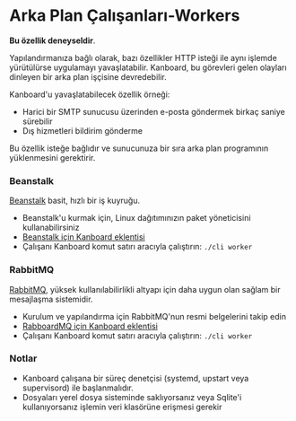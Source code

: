 Arka Plan Çalışanları-Workers
==================

**Bu özellik deneyseldir**.

Yapılandırmanıza bağlı olarak, bazı özellikler HTTP isteği ile aynı işlemde yürütülürse uygulamayı yavaşlatabilir.
Kanboard, bu görevleri gelen olayları dinleyen bir arka plan işçisine devredebilir.

Kanboard'u yavaşlatabilecek özellik örneği:

- Harici bir SMTP sunucusu üzerinden e-posta göndermek birkaç saniye sürebilir
- Dış hizmetleri bildirim gönderme

Bu özellik isteğe bağlıdır ve sunucunuza bir sıra arka plan programının yüklenmesini gerektirir.

### Beanstalk

[Beanstalk](http://kr.github.io/beanstalkd/) basit, hızlı bir iş kuyruğu.

- Beanstalk'u kurmak için, Linux dağıtımınızın paket yöneticisini kullanabilirsiniz
- [Beanstalk için Kanboard eklentisi](https://kanboard.net/plugin/beanstalk)
- Çalışanı Kanboard komut satırı aracıyla çalıştırın: `./cli worker`

### RabbitMQ

[RabbitMQ](https://www.rabbitmq.com/), yüksek kullanılabilirlikli altyapı için daha uygun olan sağlam bir mesajlaşma sistemidir.

- Kurulum ve yapılandırma için RabbitMQ'nun resmi belgelerini takip edin
- [RabboardMQ için Kanboard eklentisi](https://kanboard.net/plugin/rabbitmq)
- Çalışanı Kanboard komut satırı aracıyla çalıştırın: `./cli worker`

### Notlar

- Kanboard çalışana bir süreç denetçisi (systemd, upstart veya supervisord) ile başlanmalıdır.
- Dosyaları yerel dosya sisteminde saklıyorsanız veya Sqlite'i kullanıyorsanız işlemin veri klasörüne erişmesi gerekir


